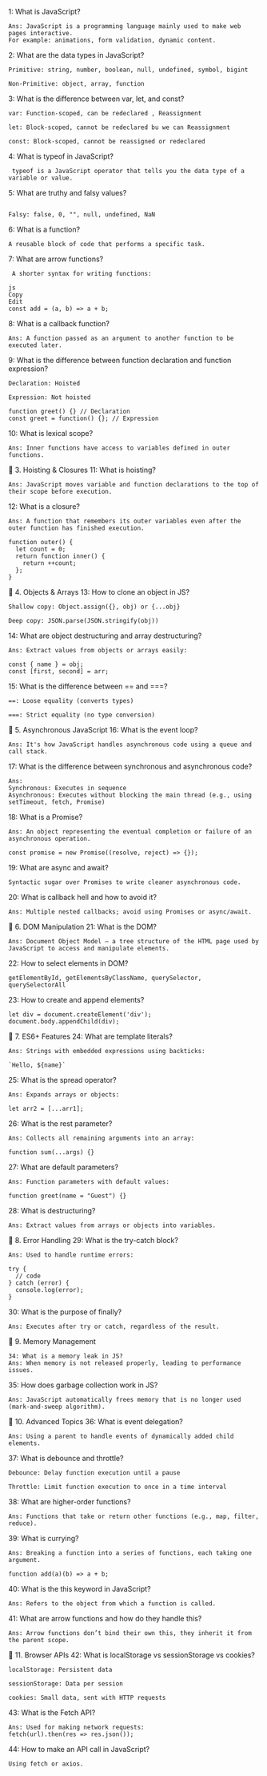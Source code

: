 1: What is JavaScript?
```
Ans: JavaScript is a programming language mainly used to make web pages interactive.
For example: animations, form validation, dynamic content.
```
2: What are the data types in JavaScript?
```
Primitive: string, number, boolean, null, undefined, symbol, bigint

Non-Primitive: object, array, function
```
3: What is the difference between var, let, and const?
```
var: Function-scoped, can be redeclared , Reassignment

let: Block-scoped, cannot be redeclared bu we can Reassignment

const: Block-scoped, cannot be reassigned or redeclared
```
4: What is typeof in JavaScript?
```
 typeof is a JavaScript operator that tells you the data type of a variable or value.
```
5: What are truthy and falsy values?
```

Falsy: false, 0, "", null, undefined, NaN
```
6: What is a function?
```
A reusable block of code that performs a specific task.
```
7: What are arrow functions?
```
 A shorter syntax for writing functions:

js
Copy
Edit
const add = (a, b) => a + b;
```
8: What is a callback function?
```
Ans: A function passed as an argument to another function to be executed later.
```
9: What is the difference between function declaration and function expression?
```
Declaration: Hoisted

Expression: Not hoisted

function greet() {} // Declaration
const greet = function() {}; // Expression
```
10: What is lexical scope?
```
Ans: Inner functions have access to variables defined in outer functions.
```
🔹 3. Hoisting & Closures
11: What is hoisting?
```
Ans: JavaScript moves variable and function declarations to the top of their scope before execution.
```
12: What is a closure?
```
Ans: A function that remembers its outer variables even after the outer function has finished execution.

function outer() {
  let count = 0;
  return function inner() {
    return ++count;
  };
}
```
🔹 4. Objects & Arrays
13: How to clone an object in JS?
```
Shallow copy: Object.assign({}, obj) or {...obj}

Deep copy: JSON.parse(JSON.stringify(obj))
```
14: What are object destructuring and array destructuring?
```
Ans: Extract values from objects or arrays easily:

const { name } = obj;
const [first, second] = arr;
```

15: What is the difference between == and ===?
```
==: Loose equality (converts types)

===: Strict equality (no type conversion)
```
🔹 5. Asynchronous JavaScript
16: What is the event loop?
```
Ans: It's how JavaScript handles asynchronous code using a queue and call stack.
```
17: What is the difference between synchronous and asynchronous code?
```
Ans:
Synchronous: Executes in sequence
Asynchronous: Executes without blocking the main thread (e.g., using setTimeout, fetch, Promise)
```

18: What is a Promise?
```
Ans: An object representing the eventual completion or failure of an asynchronous operation.

const promise = new Promise((resolve, reject) => {});
```
19: What are async and await?
```
Syntactic sugar over Promises to write cleaner asynchronous code.
```
20: What is callback hell and how to avoid it?
```
Ans: Multiple nested callbacks; avoid using Promises or async/await.
```
🔹 6. DOM Manipulation
21: What is the DOM?
```
Ans: Document Object Model – a tree structure of the HTML page used by JavaScript to access and manipulate elements.
```
22: How to select elements in DOM?
```
getElementById, getElementsByClassName, querySelector, querySelectorAll
```
23: How to create and append elements?
```
let div = document.createElement('div');
document.body.appendChild(div);
```

🔹 7. ES6+ Features
24: What are template literals?
```
Ans: Strings with embedded expressions using backticks:

`Hello, ${name}`
```
25: What is the spread operator?
```
Ans: Expands arrays or objects:

let arr2 = [...arr1];
```
26: What is the rest parameter?
```
Ans: Collects all remaining arguments into an array:

function sum(...args) {}
```

27: What are default parameters?
```
Ans: Function parameters with default values:

function greet(name = "Guest") {}
```
28: What is destructuring?
```
Ans: Extract values from arrays or objects into variables.
```
🔹 8. Error Handling
29: What is the try-catch block?
```
Ans: Used to handle runtime errors:

try {
  // code
} catch (error) {
  console.log(error);
}
```
30: What is the purpose of finally?
```
Ans: Executes after try or catch, regardless of the result.
```
🔹 9. Memory Management
```
34: What is a memory leak in JS?
Ans: When memory is not released properly, leading to performance issues.
```
35: How does garbage collection work in JS?
```
Ans: JavaScript automatically frees memory that is no longer used (mark-and-sweep algorithm).
```
🔹 10. Advanced Topics
36: What is event delegation?
```
Ans: Using a parent to handle events of dynamically added child elements.
```
37: What is debounce and throttle?
```
Debounce: Delay function execution until a pause

Throttle: Limit function execution to once in a time interval
```
38: What are higher-order functions?
```
Ans: Functions that take or return other functions (e.g., map, filter, reduce).
```
39: What is currying?
```
Ans: Breaking a function into a series of functions, each taking one argument.

function add(a)(b) => a + b;
```
40: What is the this keyword in JavaScript?
```
Ans: Refers to the object from which a function is called.
```
41: What are arrow functions and how do they handle this?
```
Ans: Arrow functions don’t bind their own this, they inherit it from the parent scope.
```

🔹 11. Browser APIs
42: What is localStorage vs sessionStorage vs cookies?
```
localStorage: Persistent data

sessionStorage: Data per session

cookies: Small data, sent with HTTP requests
```
43: What is the Fetch API?
```
Ans: Used for making network requests: 
fetch(url).then(res => res.json());
```
44: How to make an API call in JavaScript?
```
Using fetch or axios.
```
